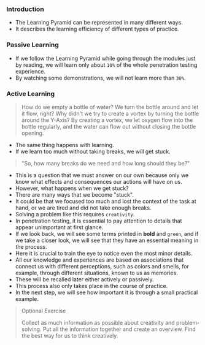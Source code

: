 ### Introduction
- The Learning Pyramid can be represented in many different ways. 
- It describes the learning efficiency of different types of practice.



### Passive Learning
- If we follow the Learning Pyramid while going through the modules just by reading, we will learn only about `10%` of the whole penetration testing experience. 
- By watching some demonstrations, we will not learn more than `30%`.



### Active Learning

> How do we empty a bottle of water? We turn the bottle around and let it flow, right? Why didn't we try to create a vortex by turning the bottle around the Y-Axis? By creating a vortex, we let oxygen flow into the bottle regularly, and the water can flow out without closing the bottle opening.

- The same thing happens with learning. 
- If we learn too much without taking breaks, we will get stuck.

> "So, how many breaks do we need and how long should they be?"

- This is a question that we must answer on our own because only we know what effects and consequences our actions will have on us.
- However, what happens when we get stuck? 
- There are many ways that we become "stuck". 
- It could be that we focused too much and lost the context of the task at hand, or we are tired and did not take enough breaks. 
- Solving a problem like this requires `creativity`.
- In penetration testing, it is essential to pay attention to details that appear unimportant at first glance. 
- If we look back, we will see some terms printed in **bold** and `green`, and if we take a closer look, we will see that they have an essential meaning in the process. 
- Here it is crucial to train the eye to notice even the most minor details. 
- All our knowledge and experiences are based on associations that connect us with different perceptions, such as colors and smells, for example, through different situations, known to us as memories. 
- These will be recalled later either actively or passively.
- This process also only takes place in the course of practice.
- In the next step, we will see how important it is through a small practical example.

> Optional Exercise
> 
> Collect as much information as possible about creativity and problem-solving. Put all the information together and create an overview. Find the best way for us to think creatively.